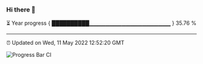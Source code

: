 ### Hi there 👋

⏳ Year progress { ██████████▁▁▁▁▁▁▁▁▁▁▁▁▁▁▁▁▁▁▁▁ } 35.76 %

---

⏰ Updated on Wed, 11 May 2022 12:52:20 GMT

![Progress Bar CI](https://github.com/ZhaoGui/ZhaoGui/workflows/Progress%20Bar%20CI/badge.svg)
